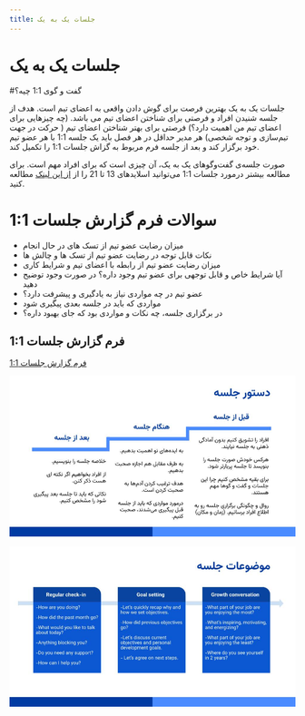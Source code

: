```yaml
---
title: جلسات یک به یک
---
```

# جلسات یک به یک

<p>
#گفت و گوی 1:1 چیه؟

جلسات یک به یک بهترین فرصت برای گوش دادن واقعی به اعضای تیم است. هدف از جلسه شنیدن افراد و فرصتی برای شناختن اعضای تیم می باشد. (چه چیزهایی برای اعضای تیم من اهمیت دارد؟)
فرصتی برای بهتر شناختن اعضای تیم ( حرکت در جهت تیم‌سازی و توجه شخصی)
هر مدیر حداقل در هر فصل باید یک جلسه 1:1 با هر عضو تیم خود برگزار کند و بعد از جلسه فرم مربوط به گزاش جلسات 1:1 را تکمیل کند.

صورت جلسه‌ی گفت‌وگو‌های یک به یک، آن چیزی است که برای افراد مهم است. 
برای مطالعه بیشتر درمورد جلسات 1:1 می‌توانید اسلاید‌های 13 تا 21 را از [از این لینک](https://docs.google.com/presentation/d/1Pqyx4-nsRJkKGiBmQzvPJDKJdmsAeG-gU7OnZYfc43o/edit#slide=id.g267e0bef32d_0_0) مطالعه کنید.


</p>

# سوالات فرم گزارش جلسات 1:1
<p>

* میزان رضایت عضو تیم از تسک های در حال انجام 
* نکات قابل توجه در رضایت عضو تیم از تسک ها و چالش ها
* میزان رضایت عضو تیم از رابطه با اعضای تیم و شرایط کاری
* آیا شرایط خاص و قابل توجهی برای عضو تیم وجود داره؟ در صورت وجود توضیح دهید
* عضو تیم در چه مواردی نیاز به یادگیری و پیشرفت دارد؟
* مواردی که باید در جلسه بعدی پیگیری شود
* در برگزاری جلسه، چه نکات و مواردی بود که جای بهبود داره؟

</p>


## فرم گزارش جلسات 1:1

<p>

  [فرم گزارش جلسات 1:1](https://survey.porsline.ir/s/wW348Huw)
  
</p>

![alt text](/static/img/Soft%20Skill%20Development%20-%201By1%20-%20Slide%2016.jpg "Meeting Order")

![alt text](/static/img/Soft%20Skill%20Development%20-%201By1%20-%20Slide%2018.jpg "Meeting Titles")

